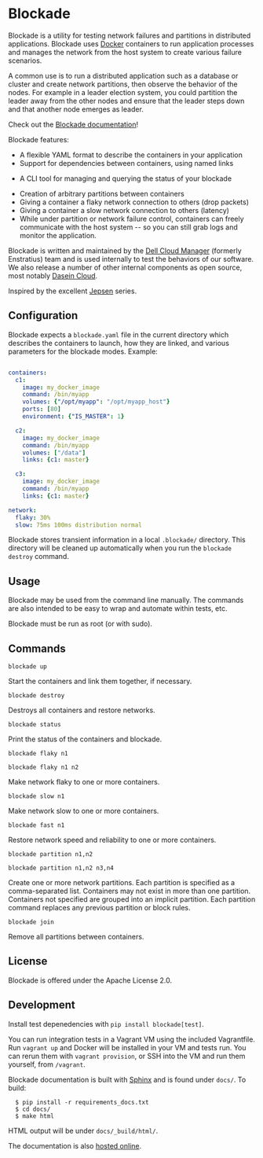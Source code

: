 Blockade
========

Blockade is a utility for testing network failures and partitions in
distributed applications. Blockade uses [Docker](http://www.docker.io)
containers to run application processes and manages the network from
the host system to create various failure scenarios.

A common use is to run a distributed application such as a database
or cluster and create network partitions, then observe the behavior of
the nodes. For example in a leader election system, you could partition
the leader away from the other nodes and ensure that the leader steps
down and that another node emerges as leader.

Check out the [Blockade documentation](http://blockade.readthedocs.org)!

Blockade features:

* A flexible YAML format to describe the containers in your application
* Support for dependencies between containers, using named links
- A CLI tool for managing and querying the status of your blockade
* Creation of arbitrary partitions between containers
* Giving a container a flaky network connection to others (drop packets)
* Giving a container a slow network connection to others (latency)
* While under partition or network failure control, containers can
  freely communicate with the host system -- so you can still grab logs
  and monitor the application.

Blockade is written and maintained by the
[Dell Cloud Manager](http://www.enstratius.com) (formerly Enstratius)
team and is used internally to test the behaviors of our software.
We also release a number of other internal components as open source,
most notably [Dasein Cloud](http://dasein.org).

Inspired by the excellent [Jepsen](http://aphyr.com/tags/jepsen) series.


Configuration
-------------

Blockade expects a ``blockade.yaml`` file in the current directory which
describes the containers to launch, how they are linked, and various
parameters for the blockade modes. Example:


```yaml

containers:
  c1:
    image: my_docker_image
    command: /bin/myapp
    volumes: {"/opt/myapp": "/opt/myapp_host"}
    ports: [80]
    environment: {"IS_MASTER": 1}

  c2:
    image: my_docker_image
    command: /bin/myapp
    volumes: ["/data"]
    links: {c1: master}

  c3:
    image: my_docker_image
    command: /bin/myapp
    links: {c1: master}

network:
  flaky: 30%
  slow: 75ms 100ms distribution normal
```

Blockade stores transient information in a local ``.blockade/`` directory.
This directory will be cleaned up automatically when you run the
``blockade destroy`` command.


Usage
-----

Blockade may be used from the command line manually. The commands are also
intended to be easy to wrap and automate within tests, etc.

Blockade must be run as root (or with sudo).


Commands
--------

``blockade up``

Start the containers and link them together, if necessary.


``blockade destroy``

Destroys all containers and restore networks.


``blockade status``

Print the status of the containers and blockade.


``blockade flaky n1``

``blockade flaky n1 n2``

Make network flaky to one or more containers.


``blockade slow n1``

Make network slow to one or more containers.


``blockade fast n1``

Restore network speed and reliability to one or more containers.


``blockade partition n1,n2``

``blockade partition n1,n2 n3,n4``

Create one or more network partitions. Each partition is specified as a
comma-separated list. Containers may not exist in more than one partition.
Containers not specified are grouped into an implicit partition. Each
partition command replaces any previous partition or block rules.


``blockade join``

Remove all partitions between containers.

License
-------

Blockade is offered under the Apache License 2.0.

Development
-----------

Install test depenedencies with ``pip install blockade[test]``.

You can run integration tests in a Vagrant VM using the included Vagrantfile.
Run ``vagrant up`` and Docker will be installed in your VM and tests run.
You can rerun them with ``vagrant provision``, or SSH into the VM and run
them yourself, from ``/vagrant``.

Blockade documentation is built with [Sphinx](http://sphinx-doc.org) and is
found under ``docs/``. To build:

```
  $ pip install -r requirements_docs.txt
  $ cd docs/
  $ make html
```

HTML output will be under ``docs/_build/html/``.

The documentation is also [hosted online](http://blockade.readthedocs.org).
